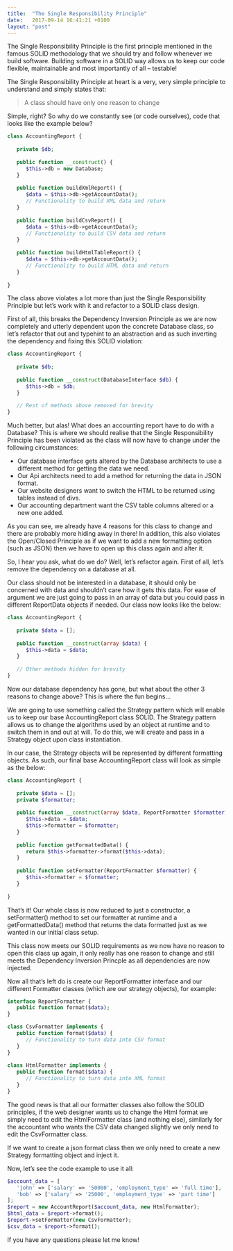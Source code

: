 ```yaml
---
title:  "The Single Responsibility Principle"
date:   2017-09-14 16:41:21 +0100
layout: "post"
---
```


The Single Responsibility Principle is the first principle mentioned in the famous SOLID methodology that we should try and follow whenever we build software. Building software in a SOLID way allows us to keep our code flexible, maintainable and most importantly of all – testable!

The Single Responsibility Principle at heart is a very, very simple principle to understand and simply states that:

>A class should have only one reason to change

Simple, right? So why do we constantly see (or code ourselves), code that looks like the example below?

```php	
class AccountingReport {
 
   private $db;
 
   public function __construct() {
      $this->db = new Database;      
   }
 
   public function buildXmlReport() {
      $data = $this->db->getAccountData();
      // Functionality to build XML data and return
   }
 
   public function buildCsvReport() {
      $data = $this->db->getAccountData();
      // Functionality to build CSV data and return
   }
 
   public function buildHtmlTableReport() {
      $data = $this->db->getAccountData();
      // Functionality to build HTML data and return
   }
 
}
```

The class above violates a lot more than just the Single Responsibility Principle but let’s work with it and refactor to a SOLID class design.

First of all, this breaks the Dependency Inversion Principle as we are now completely and utterly dependent upon the concrete Database class, so let’s refactor that out and typehint to an abstraction and as such inverting the dependency and fixing this SOLID violation:

```php
class AccountingReport {
 
   private $db;
 
   public function __construct(DatabaseInterface $db) {
      $this->db = $db;      
   } 
 
   // Rest of methods above removed for brevity
}
```

Much better, but alas! What does an accounting report have to do with a Database? This is where we should realise that the Single Responsibility Principle has been violated as the class will now have to change under the following circumstances:

- Our database interface gets altered by the Database architects to use a different method for getting the data we need.
- Our Api architects need to add a method for returning the data in JSON format.
- Our website designers want to switch the HTML to be returned using tables instead of divs.
- Our accounting department want the CSV table columns altered or a new one added.

As you can see, we already have 4 reasons for this class to change and there are probably more hiding away in there! In addition, this also violates the Open/Closed Principle as if we want to add a new formatting option (such as JSON) then we have to open up this class again and alter it.

So, I hear you ask, what do we do? Well, let’s refactor again. First of all, let’s remove the dependency on a database at all.

Our class should not be interested in a database, it should only be concerned with data and shouldn’t care how it gets this data. For ease of argument we are just going to pass in an array of data but you could pass in different ReportData objects if needed. Our class now looks like the below:

```php
class AccountingReport {
 
   private $data = [];
 
   public function __construct(array $data) {
      $this->data = $data;      
   } 
 
   // Other methods hidden for brevity
}
```

Now our database dependency has gone, but what about the other 3 reasons to change above? This is where the fun begins…

We are going to use something called the Strategy pattern which will enable us to keep our base AccountingReport class SOLID. The Strategy pattern allows us to change the algorithms used by an object at runtime and to switch them in and out at will. To do this, we will create and pass in a Strategy object upon class instantiation.

In our case, the Strategy objects will be represented by different formatting objects. As such, our final base AccountingReport class will look as simple as the below:

```php	
class AccountingReport {
 
   private $data = [];
   private $formatter;
 
   public function __construct(array $data, ReportFormatter $formatter) {
      $this->data = $data;
      $this->formatter = $formatter;      
   } 
 
   public function getFormattedData() {
      return $this->formatter->format($this->data);
   }
 
   public function setFormatter(ReportFormatter $formatter) {
      $this->formatter = $formatter;
   }
 
}
```

That’s it! Our whole class is now reduced to just a constructor, a setFormatter() method to set our formatter at runtime and a getFormattedData() method that returns the data formatted just as we wanted in our initial class setup.

This class now meets our SOLID requirements as we now have no reason to open this class up again, it only really has one reason to change and still meets the Dependency Inversion Princple as all dependencies are now injected.

Now all that’s left do is create our ReportFormatter interface and our different Formatter classes (which are our strategy objects), for example:

```php	
interface ReportFormatter {
   public function format($data);
}

class CsvFormatter implements {
   public function format($data) {
      // Functionality to turn data into CSV format
   }
}
	
class HtmlFormatter implements {
   public function format($data) {
      // Functionality to turn data into XML format
   }
}
```

The good news is that all our formatter classes also follow the SOLID principles, if the web designer wants us to change the Html format we simply need to edit the HtmlFormatter class (and nothing else), similarly for the accountant who wants the CSV data changed slightly we only need to edit the CsvFormatter class.

If we want to create a json format class then we only need to create a new Strategy formatting object and inject it.

Now, let’s see the code example to use it all:

```php
$account_data = [
   'john' => ['salary' => '50000', 'employment_type' => 'full time'],
   'bob' => ['salary' => '25000', 'employment_type' => 'part time']
];
$report = new AccountReport($account_data, new HtmlFormatter);
$html_data = $report->format();
$report->setFormatter(new CsvFormatter);
$csv_data = $report->format();
```

If you have any questions please let me know!